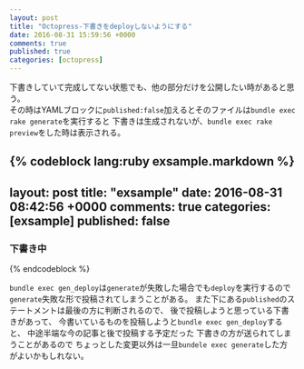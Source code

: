 ```yaml
---
layout: post
title: "Octopress-下書きをdeployしないようにする"
date: 2016-08-31 15:59:56 +0000
comments: true
published: true
categories: [octopress]
---
```


下書きしていて完成してない状態でも、他の部分だけを公開したい時があると思う。  
その時はYAMLブロックに`published:false`加えるとそのファイルは`bundle exec rake generate`を実行すると
下書きは生成されないが、`bundle exec rake preview`をした時は表示される。


{% codeblock lang:ruby exsample.markdown %}
---
layout: post
title: "exsample"
date: 2016-08-31 08:42:56 +0000
comments: true
categories: [exsample]
published: false
---

### 下書き中
{% endcodeblock %}

<!--more-->

`bundle exec gen_deploy`は`generate`が失敗した場合でも`deploy`を実行するので 
`generate`失敗な形で投稿されてしまうことがある。
また下にある`published`のステートメントは最後の方に判断されるので、 後で投稿しようと思っている下書きがあって、
今書いているものを投稿しようと`bundle exec gen_deploy`すると、 中途半端な今の記事と後で投稿する予定だった
下書きの方が送られてしまうことがあるので ちょっとした変更以外は一旦`bundele exec generate`した方がよいかもしれない。